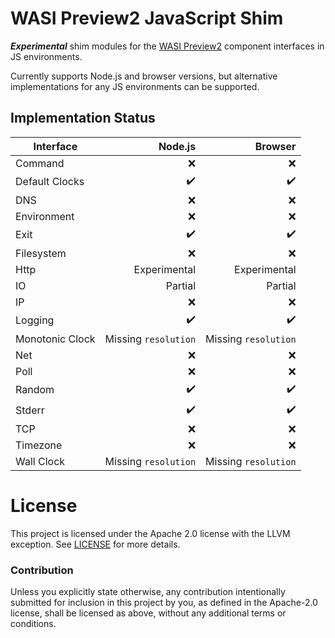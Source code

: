 # WASI Preview2 JavaScript Shim

_**Experimental**_ shim modules for the [WASI Preview2](https://github.com/bytecodealliance/preview2-prototyping) component interfaces in JS environments.

Currently supports Node.js and browser versions, but alternative implementations for any JS environments can be supported.

## Implementation Status

| Interface       | Node.js               |Browser               |
| --------------- | ---------------------:|---------------------:|
| Command         | :x:                   | :x:                  |
| Default Clocks  | :heavy_check_mark:    | :heavy_check_mark:   |
| DNS             | :x:                   | :x:                  |
| Environment     | :x:                   | :x:                  |
| Exit            | :heavy_check_mark:    | :heavy_check_mark:   |
| Filesystem      | :x:                   | :x:                  |
| Http            | Experimental          | Experimental         |
| IO              | Partial               | Partial              |
| IP              | :x:                   | :x:                  |
| Logging         | :heavy_check_mark:    | :heavy_check_mark:   |
| Monotonic Clock | Missing `resolution`  | Missing `resolution` |
| Net             | :x:                   | :x:                  |
| Poll            | :x:                   | :x:                  |
| Random          | :heavy_check_mark:    | :heavy_check_mark:   |
| Stderr          | :heavy_check_mark:    | :heavy_check_mark:   |
| TCP             | :x:                   | :x:                  |
| Timezone        | :x:                   | :x:                  |
| Wall Clock      | Missing `resolution`  | Missing `resolution` |

# License

This project is licensed under the Apache 2.0 license with the LLVM exception.
See [LICENSE](LICENSE) for more details.

### Contribution

Unless you explicitly state otherwise, any contribution intentionally submitted
for inclusion in this project by you, as defined in the Apache-2.0 license,
shall be licensed as above, without any additional terms or conditions.
